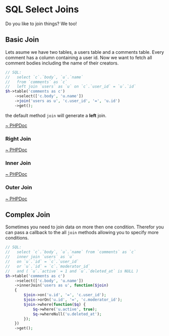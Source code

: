 # SQL Select Joins

Do you like to join things? We too!

## Basic Join

Lets asume we have two tables, a users table and a comments table. Every comment has a column containing a user id. Now we want to fetch all comment bodies including the name of their creators.

```php
// SQL: 
//   select `c`.`body`, `u`.`name` 
//   from `comments` as `c` 
//   left join `users` as `u` on `c`.`user_id` = `u`.`id`
$h->table('comments as c')
    ->select(['c.body', 'u.name'])
    ->join('users as u', 'c.user_id', '=', 'u.id')
    ->get();
```

the default method `join` will generate a **left** join.

[~ PHPDoc](/src/Query/Sql/Select.php#join)

### Right Join

[~ PHPDoc](/src/Query/Sql/Select.php#rightJoin)

### Inner Join

[~ PHPDoc](/src/Query/Sql/Select.php#innerJoin)

### Outer Join

[~ PHPDoc](/src/Query/Sql/Select.php#outerJoin)


## Complex Join

Sometimes you need to join data on more then one condition. Therefor you can pass a callback to the all `join` methods allowing you to specify more conditions.

```php
// SQL:
//   select `c`.`body`, `u`.`name` from `comments` as `c` 
//   inner join `users` as `u` 
//   on `u`.`id` = `c`.`user_id` 
//   or `u`.`id` = `c`.`moderator_id` 
//   and ( `u`.`active` = 1 and `u`.`deleted_at` is NULL )
$h->table('comments as c')
    ->select(['c.body', 'u.name'])
    ->innerJoin('users as u', function($join) 
    {
        $join->on('u.id', '=', 'c.user_id');
        $join->orOn('u.id', '=', 'c.moderator_id');
        $join->where(function($q) {
            $q->where('u.active', true);
            $q->whereNull('u.deleted_at');
        });
    })
    ->get();
```


